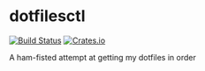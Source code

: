 # dotfilesctl

[![Build Status](https://travis-ci.org/larsrh/dotfilesctl.svg?branch=topic%2Ftravis)](https://travis-ci.org/larsrh/dotfilesctl)
[![Crates.io](https://img.shields.io/crates/v/dotfilesctl.svg)](https://crates.io/crates/dotfilesctl)

A ham-fisted attempt at getting my dotfiles in order
